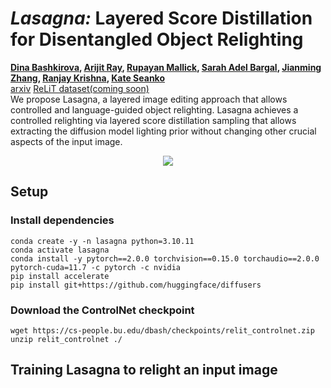 # *Lasagna:* Layered Score Distillation for Disentangled Object Relighting
**[Dina Bashkirova](https://cs-people.bu.edu/dbash/), [Arijit Ray](https://arijitray1993.github.io/), [Rupayan Mallick](https://contact.georgetown.edu/view/rm2083/),
[Sarah Adel Bargal](https://bargal.georgetown.domains/), [Jianming Zhang](https://jimmie33.github.io/), [Ranjay Krishna](https://ranjaykrishna.com/index.html), [Kate Seanko](http://ai.bu.edu/ksaenko.html/)** </br>
[arxiv](https://arxiv.org/pdf/2312.00833.pdf) [ReLiT dataset(coming soon)]()</br>
We propose Lasagna, a layered image editing approach that allows controlled and language-guided object relighting. Lasagna achieves a controlled relighting via layered score distillation sampling that allows extracting the diffusion model lighting prior without changing other crucial aspects of the input image.
<!-- ![img](https://cs-people.bu.edu/dbash/img/i2i_eval.png) -->

<p align="center">
  <img src="https://cs-people.bu.edu/dbash/img/lasagna.png" />
</p>

## Setup
### Install dependencies
````
conda create -y -n lasagna python=3.10.11
conda activate lasagna
conda install -y pytorch==2.0.0 torchvision==0.15.0 torchaudio==2.0.0 pytorch-cuda=11.7 -c pytorch -c nvidia
pip install accelerate
pip install git+https://github.com/huggingface/diffusers

````

### Download the ControlNet checkpoint
```
wget https://cs-people.bu.edu/dbash/checkpoints/relit_controlnet.zip
unzip relit_controlnet ./
```
## Training Lasagna to relight an input image
```

```
